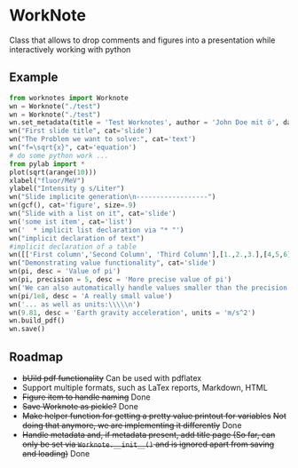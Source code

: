 WorkNote
========

Class that allows to drop comments and figures into a presentation while interactively working with python

Example
-------

```python
from worknotes import Worknote
wn = Worknote("./test")
wn = Worknote("./test")
wn.set_metadata(title = 'Test Worknotes', author = 'John Doe mit ö', date = '\\today')
wn("First slide title", cat='slide')
wn("The Problem we want to solve:", cat='text')
wn("f=\sqrt{x}", cat='equation')
# do some python work ...
from pylab import *
plot(sqrt(arange(10)))
xlabel("fluor/MeV")
ylabel("Intensity g s/Liter")
wn("Slide implicite generation\n------------------")
wn(gcf(), cat='figure', size=.9)
wn("Slide with a list on it", cat='slide')
wn('some ist item', cat='list')
wn('  * implicit list declaration via "* "')
wn("implicit declaration of text")
#implicit declaration of a table
wn([['First column','Second Column', 'Third Column'],[1.,2.,3.],[4,5,6]])
wn("Demonstrating value functionality", cat='slide')
wn(pi, desc = 'Value of pi')
wn(pi, precision = 5, desc = 'More precise value of pi')
wn('We can also automatically handle values smaller than the precision...\\\\\n')
wn(pi/1e8, desc = 'A really small value')
wn('... as well as units:\\\\\n')
wn(9.81, desc = 'Earth gravity acceleration', units = 'm/s^2')
wn.build_pdf()
wn.save()
```

Roadmap
-------

  * ~~bUild pdf functionality~~  Can be used with pdflatex
  * Support multiple formats, such as LaTex reports, Markdown, HTML
  * ~~Figure item to handle naming~~ Done
  * ~~Save Worknote as pickle?~~ Done
  * ~~Make helper function for getting a pretty value printout for variables~~ ~~Not doing that anymore, we are implementing it differently~~ Done
  * ~~Handle metadata and, if metadata present, add title page (So far, can only be set via ```Worknote.__init__()``` and is ignored apart from saving and loading)~~ Done
